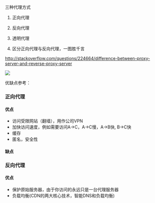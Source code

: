 
三种代理方式

1. 正向代理
2. 反向代理
3. 透明代理

1. 区分正向代理与反向代理，一图胜千言 

http://stackoverflow.com/questions/224664/difference-between-proxy-server-and-reverse-proxy-server

![](http://7xscq6.com1.z0.glb.clouddn.com/2016-12-22-024210.jpg)

优缺点参考：
[](http://z00w00.blog.51cto.com/515114/1031287)
### 正向代理
#### 优点
* 访问受限网站（翻墙），用作公司VPN
* 加快访问速度，例如需要访问A->C，A->C慢，A->B快, B->C快 
* 缓存
* 匿名，安全性

#### 缺点 

### 反向代理
#### 优点 
* 保护原始服务器，由于你访问的永远只是一台代理服务器
* 负载均衡(CDN的两大核心技术，智能DNS和负载均衡)



